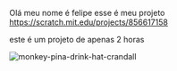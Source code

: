 Olá meu nome é felipe 
esse é meu projeto https://scratch.mit.edu/projects/856617158



este é um projeto de apenas 2 horas 







![monkey-pina-drink-hat-crandall](https://github.com/dlsfelipe/dls.felipe/assets/135627738/51495493-0f18-4ae9-9761-56455f3a1125)
